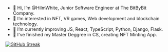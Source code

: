 - 👋 Hi, I’m @HiImWhite, Junior Software Engineer at The BitByBit Company.
- 👀 I’m interested in NFT, VR games, Web development and blockchain technology.
- 🌱 I’m currently improving JS, React, TypeScript, Python, Django, Flask.
- 🌱 I've finished my Master Deggree in CS, creating NFT Minting App. 

[![GitHub Streak](https://streak-stats.demolab.com?user=HiImWhite&theme=elegant&date_format=j%20M%5B%20Y%5D)](https://git.io/streak-stats)

<!---
HiImWhite/HiImWhite is a ✨ special ✨ repository because its `README.md` (this file) appears on your GitHub profile.
You can click the Preview link to take a look at your changes.
--->
